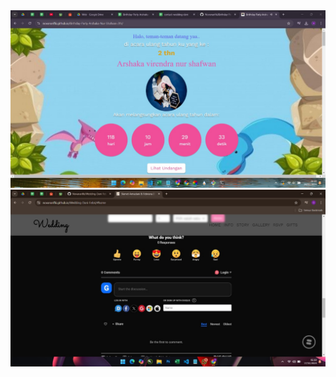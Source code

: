 <img width="960" alt="port1" src="https://github.com/Novanarifki/Birthday-Party-Arshaka-Nur-Shafwan-2th/blob/main/img/screenshoot1.jpg">
<img width="948" alt="port2" src="https://github.com/Novanarifki/Wedding-Dani-Febri/blob/main/img/Gambar%20WhatsApp%202024-10-17%20pukul%2002.19.43_a20d808b.jpg">
